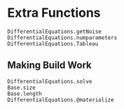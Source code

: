 # Extra Functions

```@docs
DifferentialEquations.getNoise
DifferentialEquations.numparameters
DifferentialEquations.Tableau
```

## Making Build Work
```@docs
DifferentialEquations.solve
Base.size
Base.length
DifferentialEquations.@materialize
```
